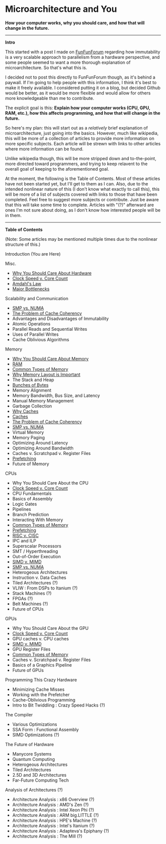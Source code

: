 # Microarchitecture and You
**How your computer works, why you should care, and how that will change in the future.**


___
**Intro**

This started with a post I made on [FunFunForum](https://www.funfunforum.com) regarding how immutability is a very scalable approach to parallelism from a hardware perspective, and some people seemed to want a more thorough explanation of microarchitecture. So that's what this is.

I decided not to post this directly to FunFunForum though, as it's behind a paywall. If I'm going to help people with this information, I think it's best to make it freely available. I considered putting it on a blog, but decided Github would be better, as it would be more flexible and would allow for others more knowledgeable than me to contribute.

The explicit goal is this: **Explain how your computer works (CPU, GPU, RAM, etc.), how this affects programming, and how that will change in the future.**

So here's my plan: this will start out as a *relatively* brief explanation of microarchitecture, just going into the basics. However, much like wikipedia, this will be more of a collection of articles to provide more information on more specific subjects. Each article will be strewn with links to other articles where more information can be found.

Unlike wikipedia though, this will be more stripped down and to-the-point, more directed toward programmers, and trying to keep relavent to the overall goal of keeping to the aforementioned goal.

At the moment, the following is the Table of Contents. Most of these articles have not been started yet, but I'll get to them as I can. Also, due to the intended nonlinear nature of this (I don't know what exactly to call this), this will be more of a list of subjects covered with links to those that have been completed. Feel free to suggest more subjects or contribute. Just be aware that this will take some time to complete. Articles with "(?)" afterward are ones I'm not sure about doing, as I don't know how interested people will be in them.

---
**Table of Contents**

(Note: Some articles may be mentioned multiple times due to the nonlinear structure of this.)

Introduction (You are Here)

Misc.
  * [Why You Should Care About Hardware](text/Misc/whyyoushouldcareabouthardware.md)
  * [Clock Speed v. Core Count](text/Misc/clockvcores.md)
  * [Amdahl's Law](text/Misc/amdahl.md)
  * [Major Bottlenecks](text/Misc/majorbottlenecks.md)

Scalability and Communication
  * [SMP vs. NUMA](text/System/smpnuma.md)
  * [The Problem of Cache Coherency](text/Memory/cachecoherency.md)
  * Advantages and Disadvantages of Immutability
  * Atomic Operations
  * Parallel Reads and Sequential Writes
  * Uses of Parallel Writes
  * Cache Oblivious Algorithms

Memory
  * [Why You Should Care About Memory](text/Memory/whyyoushouldcareaboutmemory.md)
  * [RAM](text/Memory/ram.md)
  * [Common Types of Memory](text/Memory/commonmemory.md)
  * [Why Memory Layout is Important](text/Memory/layout.md)
  * The Stack and Heap
  * [Bunches of Bytes](text/Memory/bunchesofbytes.md)
  * Memory Alignment
  * Memory Bandwidth, Bus Size, and Latency
  * Manual Memory Management
  * Garbage Collection
  * [Why Caches](text/Memory/whycaches.md)
  * [Caches](text/Memory/caches.md)
  * [The Problem of Cache Coherency](text/Memory/cachecoherency.md)
  * [SMP vs. NUMA](text/System/smpnuma.md)
  * Virtual Memory
  * Memory Paging
  * Optimizing Around Latency
  * Optimizing Around Bandwidth
  * Caches v. Scratchpad v. Register Files
  * [Prefetching](text/Memory/prefetch.md)
  * Future of Memory

CPUs
  * Why You Should Care About the CPU
  * [Clock Speed v. Core Count](text/Misc/clockvcores.md)
  * CPU Fundamentals
  * Basics of Assembly
  * Logic Gates
  * Pipelines
  * Branch Prediction
  * Interacting With Memory
  * [Common Types of Memory](text/Memory/commonmemory.md)
  * [Prefetching](text/Memory/prefetch.md)
  * [RISC v. CISC](text/CPU/riscvcisc.md)
  * IPC and ILP
  * Superscalar Processors
  * SMT / Hyperthreading
  * Out-of-Order Execution
  * [SIMD v. MIMD](text/CPU/simdvmimd.md)
  * [SMP vs. NUMA](text/System/smpnuma.md)
  * Heterogeous Architectures
  * Instruction v. Data Caches
  * Tiled Architectures (?)
  * VLIW : From DSPs to Itanium (?)
  * Stack Machines (?)
  * FPGAs (?)
  * Belt Machines (?)
  * Future of CPUs

GPUs
  * Why You Should Care About the GPU
  * [Clock Speed v. Core Count](text/Misc/clockvcores.md)
  * GPU caches v. CPU caches
  * [SIMD v. MIMD](text/CPU/simdvmimd.md)
  * GPU Register Files
  * [Common Types of Memory](text/Memory/commonmemory.md)
  * Caches v. Scratchpad v. Register Files
  * Basics of a Graphics Pipeline
  * Future of GPUs

Programming This Crazy Hardware
  * Minimizing Cache Misses
  * Working with the Prefetcher
  * Cache-Oblivious Programming
  * Intro to Bit Twiddling : Crazy Speed Hacks (?)

The Compiler
  * Various Optimizations
  * SSA Form : Functional Assembly
  * SIMD Optimizations (?)

The Future of Hardware
  * Manycore Systems
  * Quantum Computing
  * Heterogeous Architectures
  * Tiled Architectures
  * 2.5D and 3D Architectures
  * Far-Future Computing Tech

Analysis of Architectures (?)
  * Architecture Analysis : x86 Overview (?)
  * Architecture Analysis : AMD's Zen (?)
  * Architecture Analysis : Intel Xeon Phi (?)
  * Architecture Analysis : ARM big.LITTLE (?)
  * Architecture Analysis : HPE's Machine (?)
  * Architecture Analysis : Intel's Itanium (?)
  * Architecture Analysis : Adapteva's Epiphany (?)
  * Architecture Analysis : The Mill (?)
